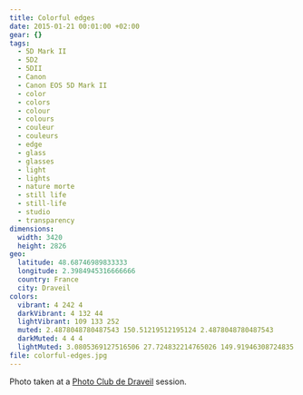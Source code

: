 ```yaml
---
title: Colorful edges
date: 2015-01-21 00:01:00 +02:00
gear: {}
tags:
  - 5D Mark II
  - 5D2
  - 5DII
  - Canon
  - Canon EOS 5D Mark II
  - color
  - colors
  - colour
  - colours
  - couleur
  - couleurs
  - edge
  - glass
  - glasses
  - light
  - lights
  - nature morte
  - still life
  - still-life
  - studio
  - transparency
dimensions:
  width: 3420
  height: 2826
geo:
  latitude: 48.68746989833333
  longitude: 2.3984945316666666
  country: France
  city: Draveil
colors:
  vibrant: 4 242 4
  darkVibrant: 4 132 44
  lightVibrant: 109 133 252
  muted: 2.4878048780487543 150.51219512195124 2.4878048780487543
  darkMuted: 4 4 4
  lightMuted: 3.0805369127516506 27.724832214765026 149.91946308724835
file: colorful-edges.jpg
---
```


Photo taken at a <a href="https://photo-club-draveil.fr/">Photo Club de Draveil</a> session.
